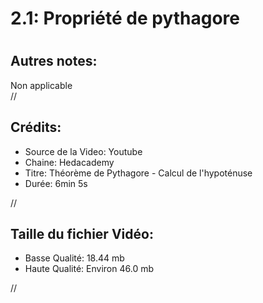 
2.1: Propriété de pythagore
===========================

# 

## Autres notes:


Non applicable  
//
## **Crédits:**

- Source de la Video: Youtube
- Chaine: Hedacademy
- Titre: Théorème de Pythagore - Calcul de l'hypoténuse
- Durée: 6min 5s
  
//
## Taille du fichier Vidéo:

- Basse Qualité: 18.44 mb
- Haute Qualité: Environ 46.0 mb
  
//